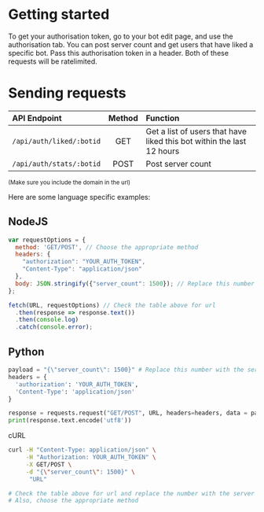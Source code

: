 # Getting started

To get your authorisation token, go to your bot edit page, and use the authorisation tab. You can post server count and get users that have liked a specific bot. Pass this authorisation token in a header. Both of these requests will be ratelimited.

# Sending requests

| API Endpoint              | Method | Function                                                              |
| :------------------------ | :----: | :-------------------------------------------------------------------- |
| `/api/auth/liked/:botid`  | GET    | Get a list of users that have liked this bot within the last 12 hours |
| `/api/auth/stats/:botid`  | POST   | Post server count                                                     |

<sub>(Make sure you include the domain in the url)</sub>

Here are some language specific examples:

## NodeJS
```js
var requestOptions = {
  method: 'GET/POST', // Choose the appropriate method
  headers: {
    "authorization": "YOUR_AUTH_TOKEN",
    "Content-Type": "application/json"
  },
  body: JSON.stringify({"server_count": 1500}); // Replace this number with the server count
};

fetch(URL, requestOptions) // Check the table above for url
  .then(response => response.text())
  .then(console.log)
  .catch(console.error);
```
## Python
```py
payload = "{\"server_count\": 1500}" # Replace this number with the server count
headers = {
  'authorization': 'YOUR_AUTH_TOKEN',
  'Content-Type': 'application/json'
}

response = requests.request("GET/POST", URL, headers=headers, data = payload) # Check the table above for url and choose the appropriate method
print(response.text.encode('utf8'))
```

cURL
```bash
curl -H "Content-Type: application/json" \
     -H "Authorization: YOUR_AUTH_TOKEN" \
     -X GET/POST \
     -d "{\"server_count\": 1500}" \
      "URL"

# Check the table above for url and replace the number with the server count
# Also, choose the appropriate method
```